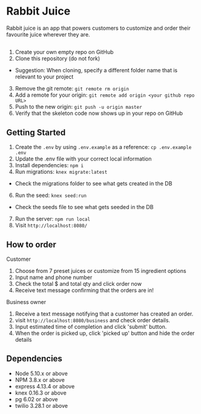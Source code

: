 # Rabbit Juice
  Rabbit juice is an app that powers customers to customize and order their favourite juice wherever they are.

## 

1. Create your own empty repo on GitHub
2. Clone this repository (do not fork)
  - Suggestion: When cloning, specify a different folder name that is relevant to your project
3. Remove the git remote: `git remote rm origin`
4. Add a remote for your origin: `git remote add origin <your github repo URL>`
5. Push to the new origin: `git push -u origin master`
6. Verify that the skeleton code now shows up in your repo on GitHub

## Getting Started

1. Create the `.env` by using `.env.example` as a reference: `cp .env.example .env`
2. Update the .env file with your correct local information
3. Install dependencies: `npm i`
4. Run migrations: `knex migrate:latest`
  - Check the migrations folder to see what gets created in the DB
6. Run the seed: `knex seed:run`
  - Check the seeds file to see what gets seeded in the DB
7. Run the server: `npm run local`
8. Visit `http://localhost:8080/`

## How to order

Customer
1. Choose from 7 preset juices or customize from 15 ingredient options
2. Input name and phone number
3. Check the total $ and total qty and click order now
4. Receive text message confirming that the orders are in!

Business owner
1. Receive a text message notifying that a customer has created an order.
2. visit `http://localhost:8080/business` and check order details.
3. Input estimated time of completion and click 'submit' button.
4. When the order is picked up, click 'picked up' button and hide the order details


## Dependencies

- Node 5.10.x or above
- NPM 3.8.x or above
- express 4.13.4 or above
- knex 0.16.3 or above
- pg 6.02 or above
- twilio 3.28.1 or above